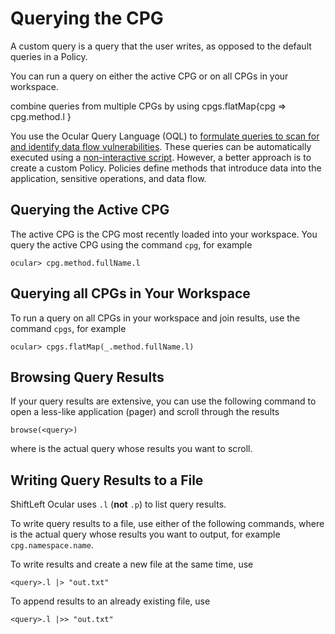 # Querying the CPG

A custom query is a query that the user writes, as opposed to the default queries in a Policy.

You can run a query on either the active CPG or on all CPGs in your workspace.

combine queries from multiple CPGs by using cpgs.flatMap{cpg => cpg.method.l }


You use the Ocular Query Language (OQL) to [formulate queries to scan for and identify data flow vulnerabilities](../using-ocular/common-queries/data-flows.md). These queries can be automatically executed using a [non-interactive script](modes.md). However, a better approach is to create a custom Policy. Policies define methods that introduce data into the application, sensitive operations, and data flow.


## Querying the Active CPG

The active CPG is the CPG most recently loaded into your workspace. You query the active CPG using the command 
`cpg`, for example 

`ocular> cpg.method.fullName.l`

## Querying all CPGs in Your Workspace

To run a query on all CPGs in your workspace and join results, use the command `cpgs`, for example

`ocular> cpgs.flatMap(_.method.fullName.l)`

## Browsing Query Results

If your query results are extensive, you can use the following command to open a less-like application (pager) and scroll through the results

```
browse(<query>)
```

where <query> is the actual query whose results you want to scroll.

## Writing Query Results to a File

ShiftLeft Ocular uses `.l` (**not** `.p`) to list query results.

To write query results to a file, use either of the following commands, where <query> is the actual query whose results you want to output, for example `cpg.namespace.name`.
  
To write results and create a new file at the same time, use

```
<query>.l |> "out.txt"
```


To append results to an already existing file, use

```
<query>.l |>> "out.txt"
```
